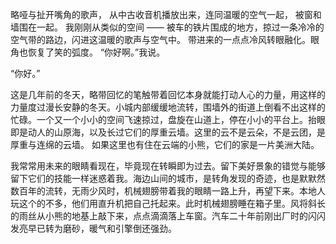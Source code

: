 略哑与扯开嘴角的歌声， 从中古收音机播放出来，连同温暖的空气一起， 被窗和墙围在一起。 我刚刚从类似的空间 —— 被车的铁片围成的地方，掠过一条冷冷的空气带的路边，闪进这温暖的歌声与空气中。 带进来的一点点冷风转眼融化。眼角也恢复了笑的弧度。 “你好啊。”我说。

“你好。” 

这是几年前的冬天，略带回忆的笔触带着回忆本身就能打动人心的力量，用这样的力量度过漫长安静的冬天。小城内部缓缓地流转，围墙外的街道上倒看不出这样的忙碌。一个又一个小小的空间飞速掠过，盘旋在山道上，停在小小的平台上。抬眼即是动人的山原海，以及长过它们的厚重云墙。这里的云不是云朵，不是云团，是厚重与连绵的云墙。 如果这里也有住在云端的小熊，它们的家是一片美洲大陆。

我常常用未来的眼睛看现在，毕竟现在转瞬即为过去。留下美好景象的错觉与能够留下它们的技能一样迷惑着我。海边山间的城市，是转角发现的奇迹，也是默默然数百年的流转，无雨少风时，机械翅膀带着我的眼睛一路上升，再望下来。本地人玩这个的不多，他们用直升机把自己托起来。此时机械翅膀睡在箱子里。风将斜长的雨丝从小熊的地基上敲下来，点点滴滴落上车窗。汽车二十年前刚出厂时的闪闪发亮早已转为磨砂，暖气和引擎倒还强劲。



